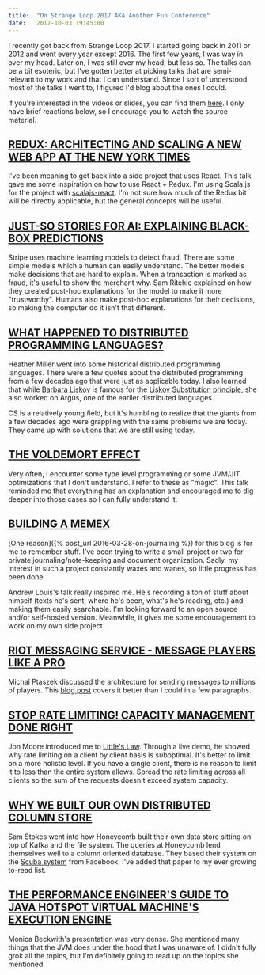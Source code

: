 ```yaml
---
title:  "On Strange Loop 2017 AKA Another Fun Conference"
date:   2017-10-03 19:45:00
---
```


I recently got back from Strange Loop 2017. I started going back in 2011 or 2012 and went every year except 2016. The first few years, I was way in over my head. Later on, I was still over my head, but less so. The talks can be a bit esoteric, but I've gotten better at picking talks that are semi-relevant to my work and that I can understand. Since I sort of understood most of the talks I went to, I figured I'd blog about the ones I could.

if you're interested in the videos or slides, you can find them [here](https://github.com/strangeloop/StrangeLoop2017/wiki/Coverage). I only have brief reactions below, so I encourage you to watch the source material.


## [REDUX: ARCHITECTING AND SCALING A NEW WEB APP AT THE NEW YORK TIMES](https://www.thestrangeloop.com/2017/redux-architecting-and-scaling-a-new-web-app-at-the-new-york-times.html)

I've been meaning to get back into a side project that uses React. This talk gave me some inspiration on how to use React + Redux. I'm using Scala.js for the project with [scalajs-react](https://github.com/japgolly/scalajs-react). I'm not sure how much of the Redux bit will be directly applicable, but the general concepts will be useful.

## [JUST-SO STORIES FOR AI: EXPLAINING BLACK-BOX PREDICTIONS](https://www.thestrangeloop.com/2017/just-so-stories-for-ai-explaining-black-box-predictions.html)

Stripe uses machine learning models to detect fraud. There are some simple models which a human can easily understand. The better models make decisions that are hard to explain. When a transaction is marked as fraud, it's useful to show the merchant why. Sam Ritchie explained on how they created post-hoc explanations for the model to make it more "trustworthy". Humans also make post-hoc explanations for their decisions, so making the computer do it isn't that different.

## [WHAT HAPPENED TO DISTRIBUTED PROGRAMMING LANGUAGES?](https://www.thestrangeloop.com/2017/what-happened-to-distributed-programming-languages.html)

Heather Miller went into some historical distributed programming languages. There were a few quotes about the distributed programming from a few decades ago that were just as applicable today. I also learned that while [Barbara Liskov](https://en.wikipedia.org/wiki/Barbara_Liskov) is famous for the [Liskov Substitution principle](https://en.wikipedia.org/wiki/Liskov_substitution_principle), she also worked on Argus, one of the earlier distributed languages.

CS is a relatively young field, but it's humbling to realize that the giants from a few decades ago were grappling with the same problems we are today. They came up with solutions that we are still using today.

## [THE VOLDEMORT EFFECT](https://speakerdeck.com/litonico/the-voldemort-effect)

Very often, I encounter some type level programming or some JVM/JIT optimizations that I don't understand. I refer to these as "magic". This talk reminded me that everything has an explanation and encouraged me to dig deeper into those cases so I can fully understand it.

## [BUILDING A MEMEX](https://github.com/strangeloop/StrangeLoop2017/blob/master/selected-talks/StrangeLoop2017%20-%20Building%20a%20Memex.key)

[One reason]({% post_url 2016-03-28-on-journaling %}) for this blog is for me to remember stuff. I've been trying to write a small project or two for private journaling/note-keeping and document organization. Sadly, my interest in such a project constantly waxes and wanes, so little progress has been done.

Andrew Louis's talk really inspired me. He's recording a ton of stuff about himself (texts he's sent, where he's been, what's he's reading, etc.) and making them easily searchable. I'm looking forward to an open source and/or self-hosted version. Meanwhile, it gives me some encouragement to work on my own side project.

## [RIOT MESSAGING SERVICE - MESSAGE PLAYERS LIKE A PRO](https://www.thestrangeloop.com/2017/riot-messaging-service---message-players-like-a-pro.html)

Michal Ptaszek discussed the architecture for sending messages to millions of players. This [blog post](https://engineering.riotgames.com/news/riot-messaging-service) covers it better than I could in a few paragraphs.

## [STOP RATE LIMITING! CAPACITY MANAGEMENT DONE RIGHT](https://www.thestrangeloop.com/2017/stop-rate-limiting-capacity-management-done-right.html)

Jon Moore introduced me to [Little's Law](https://en.wikipedia.org/wiki/Little%27s_law). Through a live demo, he showed why rate limiting on a client by client basis is suboptimal. It's better to limit on a more holistic level. If you have a single client, there is no reason to limit it to less than the entire system allows. Spread the rate limiting across all clients so the sum of the requests doesn't exceed system capacity.

## [WHY WE BUILT OUR OWN DISTRIBUTED COLUMN STORE](https://www.thestrangeloop.com/2017/why-we-built-our-own-distributed-column-store.html)

Sam Stokes went into how Honeycomb built their own data store sitting on top of Kafka and the file system. The queries at Honeycomb lend themselves well to a column oriented database. They based their system on the [Scuba system](http://db.disi.unitn.eu/pages/VLDBProgram/pdf/industry/p767-wiener.pdf) from Facebook. I've added that paper to my ever growing to-read list.

## [THE PERFORMANCE ENGINEER'S GUIDE TO JAVA HOTSPOT VIRTUAL MACHINE'S EXECUTION ENGINE](https://www.thestrangeloop.com/2017/the-performance-engineers-guide-to-java-hotspot-virtual-machines-execution-engine.html)

Monica Beckwith's presentation was very dense. She mentioned many things that the JVM does under the hood that I was unaware of. I didn't fully grok all the topics, but I'm definitely going to read up on the topics she mentioned.